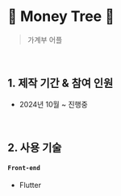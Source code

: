 # 👋 Money Tree 💼
> 가계부 어플


<br>

## 1. 제작 기간 & 참여 인원
- 2024년 10월 ~ 진행중

<br>

## 2. 사용 기술
#### `Front-end`
  - Flutter
